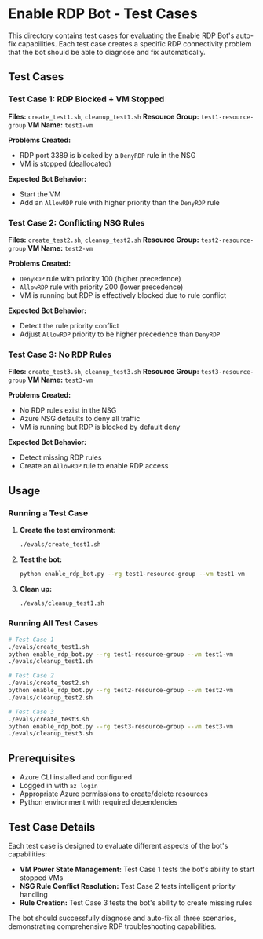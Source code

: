 # Enable RDP Bot - Test Cases

This directory contains test cases for evaluating the Enable RDP Bot's auto-fix capabilities. Each test case creates a specific RDP connectivity problem that the bot should be able to diagnose and fix automatically.

## Test Cases

### Test Case 1: RDP Blocked + VM Stopped
**Files:** `create_test1.sh`, `cleanup_test1.sh`
**Resource Group:** `test1-resource-group`
**VM Name:** `test1-vm`

**Problems Created:**
- RDP port 3389 is blocked by a `DenyRDP` rule in the NSG
- VM is stopped (deallocated)

**Expected Bot Behavior:**
- Start the VM
- Add an `AllowRDP` rule with higher priority than the `DenyRDP` rule

### Test Case 2: Conflicting NSG Rules
**Files:** `create_test2.sh`, `cleanup_test2.sh`
**Resource Group:** `test2-resource-group`
**VM Name:** `test2-vm`

**Problems Created:**
- `DenyRDP` rule with priority 100 (higher precedence)
- `AllowRDP` rule with priority 200 (lower precedence)
- VM is running but RDP is effectively blocked due to rule conflict

**Expected Bot Behavior:**
- Detect the rule priority conflict
- Adjust `AllowRDP` priority to be higher precedence than `DenyRDP`

### Test Case 3: No RDP Rules
**Files:** `create_test3.sh`, `cleanup_test3.sh`
**Resource Group:** `test3-resource-group`
**VM Name:** `test3-vm`

**Problems Created:**
- No RDP rules exist in the NSG
- Azure NSG defaults to deny all traffic
- VM is running but RDP is blocked by default deny

**Expected Bot Behavior:**
- Detect missing RDP rules
- Create an `AllowRDP` rule to enable RDP access

## Usage

### Running a Test Case

1. **Create the test environment:**
   ```bash
   ./evals/create_test1.sh
   ```

2. **Test the bot:**
   ```bash
   python enable_rdp_bot.py --rg test1-resource-group --vm test1-vm
   ```

3. **Clean up:**
   ```bash
   ./evals/cleanup_test1.sh
   ```

### Running All Test Cases

```bash
# Test Case 1
./evals/create_test1.sh
python enable_rdp_bot.py --rg test1-resource-group --vm test1-vm
./evals/cleanup_test1.sh

# Test Case 2
./evals/create_test2.sh
python enable_rdp_bot.py --rg test2-resource-group --vm test2-vm
./evals/cleanup_test2.sh

# Test Case 3
./evals/create_test3.sh
python enable_rdp_bot.py --rg test3-resource-group --vm test3-vm
./evals/cleanup_test3.sh
```

## Prerequisites

- Azure CLI installed and configured
- Logged in with `az login`
- Appropriate Azure permissions to create/delete resources
- Python environment with required dependencies

## Test Case Details

Each test case is designed to evaluate different aspects of the bot's capabilities:

- **VM Power State Management:** Test Case 1 tests the bot's ability to start stopped VMs
- **NSG Rule Conflict Resolution:** Test Case 2 tests intelligent priority handling
- **Rule Creation:** Test Case 3 tests the bot's ability to create missing rules

The bot should successfully diagnose and auto-fix all three scenarios, demonstrating comprehensive RDP troubleshooting capabilities.
